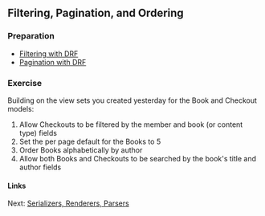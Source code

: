 ## Filtering, Pagination, and Ordering

### Preparation
- [Filtering with DRF](http://www.django-rest-framework.org/api-guide/filtering/)
- [Pagination with DRF](http://www.django-rest-framework.org/api-guide/pagination/)

### Exercise
Building on the view sets you created yesterday for the Book and Checkout models:

1. Allow Checkouts to be filtered by the member and book (or content type) fields
2. Set the per page default for the Books to 5
3. Order Books alphabetically by author
4. Allow both Books and Checkouts to be searched by the book's title and author fields

#### Links
Next: [Serializers, Renderers, Parsers](../03-serializers/serializers.md)